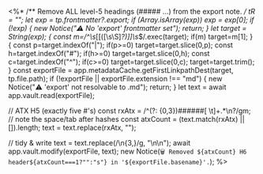 <%*
/** Remove ALL level-5 headings (##### ...) from the export note. */
tR = "";
let exp = tp.frontmatter?.export; if (Array.isArray(exp)) exp = exp[0];
if (!exp) { new Notice("⚠️ No 'export' frontmatter set"); return; }
let target = String(exp); { const m=/^\s*\[\[([\s\S]*?)\]\]\s*$/.exec(target); if(m) target=m[1]; }
{ const p=target.indexOf("|"); if(p>=0) target=target.slice(0,p);
  const h=target.indexOf("#"); if(h>=0) target=target.slice(0,h);
  const c=target.indexOf("^"); if(c>=0) target=target.slice(0,c); target=target.trim();
}
const exportFile = app.metadataCache.getFirstLinkpathDest(target, tp.file.path);
if (!exportFile || exportFile.extension !== "md") { new Notice("⚠️ 'export' not resolvable to .md"); return; }
let text = await app.vault.read(exportFile);

// ATX H5 (exactly five #'s)
const rxAtx = /^(?: {0,3})######[ \t]+.*\n?/gm;   // note the space/tab after hashes
const atxCount = (text.match(rxAtx) || []).length;
text = text.replace(rxAtx, "");

// tidy & write
text = text.replace(/\n{3,}/g, "\n\n");
await app.vault.modify(exportFile, text);
new Notice(`🗑 Removed ${atxCount} H6 header${atxCount===1?"":"s"} in '${exportFile.basename}'.`);
%>
